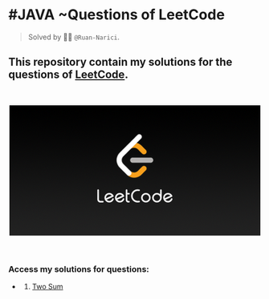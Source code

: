 # #JAVA ~Questions of LeetCode
> Solved by :man_technologist: ```@Ruan-Narici```.

## This repository contain my solutions for the questions of <a href="https://leetcode.com/" target="_blank">LeetCode</a>.

<br>
<div style="text-align: center;">

![LeetCode](./assets/img/LeetCode_Sharing.png)
</div>
<br>

### Access my solutions for questions:
- 1) <a href="https://github.com/ruan-narici/LeetCodeQuestions/blob/main/TwoSum/src/Solution.java" target="_blank">Two Sum</a>

